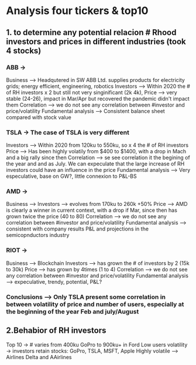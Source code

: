 # Analysis four tickers & top10 

## 1. to determine any potential relacion # Rhood investors and prices in different industries (took 4 stocks)  
### ABB -> 
Business --> Headqutered in SW ABB Ltd. supplies products for electricity grids; energy efficient, engineering, robotics 
Investors --> Within 2020 the # of RH investors x 2 but still not very singinificant (2k 4k), 
Price --> very stable (24-26), impact in Mar/Apr but recovered the pandemic didn't impact them 
Correlation --> we do not see any correlation between #investor and price/volatility 
Fundamental analysis --> Consistent balance sheet compared with stock value 

### TSLA -> The case of TSLA is very different 
Investors --> Within 2020 from 120ku to 550ku, so  x 4 the # of RH investors 
Price --> Has been highly volatily from $400 to $1400, with a drop in Mach and a big rally since then
Correlation --> se see correlation it the begining of the year and and as July. We can expeculate that the large increase of RH investors could have an influence in the price 
Fundamental analysis --> Very especulative,  base on GW?, little connexion to P&L-BS

### AMD -> 
Business --> 
Investors --> evolves from 170ku to 260k +50% 
Price --> AMD is clearly a winner in current context, with a drop if Mar, since then has grown twice the price  (40 to 80)
Correlation --> we do not see any correlation between #investor and price/volatility 
Fundamental analysis --> consistent with company results P&L and projections in the semicopnductors industry

### RIOT -> 
Business --> Blockchain 
Investors --> has grown the # of investors by 2 (15k to 30k) 
Price --> has grown by 4times (1 to 4)
Correlation --> we do not see any correlation between #investor and price/volatility 
Fundamental analysis --> expeculative, trendy, potential, P&L?

### Conclusions --> Only TSLA present some correlation in between volatility of price and number of users, especially at the beginning of the year Feb and july/August

## 2.Behabior of RH investors 
Top 10 -> # varies from 400ku GoPro to 900ku+  in Ford 
Low users volatility -> investors retain stocks: GoPro, TSLA, MSFT, Apple
Highly volatile --> Airlines Delta and AAirlines 



